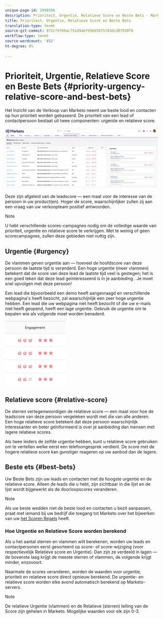 ```yaml
---
unique-page-id: 2950396
description: Prioriteit, Urgentie, Relatieve Score en Beste Bets - Marketo Docs - de Documentatie van het Product
title: Prioriteit, Urgentie, Relatieve Score en Beste Bets
translation-type: tm+mt
source-git-commit: 972cf9769ac751d9abfd5665975703dcd07930f0
workflow-type: tm+mt
source-wordcount: '452'
ht-degree: 0%

---
```



# Prioriteit, Urgentie, Relatieve Score en Beste Bets {#priority-urgency-relative-score-and-best-bets}

Het Inzicht van de Verkoop van Marketo neemt uw beste lood en contacten op hun prioriteit worden gebaseerd. De prioriteit van een lead of contactpersoon bestaat uit twee componenten: urgentie en relatieve score.

![](assets/one.png)

Deze zijn afgeleid van de leadscore — een maat voor de interesse van de persoon in uw product(en). Hoger de score, waarschijnlijker zullen zij aan een vraag van uw verkoopteam positief antwoorden.

>[!NOTE]
>
>U hebt verschillende scores-campagnes nodig om de volledige waarde van prioriteit, urgentie en relatieve score te verkrijgen.  Met te weinig of geen scorecampagnes, zullen deze gebieden niet nuttig zijn.

## Urgentie {#urgency}

De vlammen geven urgentie aan — hoeveel de hoofdscore van deze persoon de laatste tijd is veranderd. Een hoge urgentie (meer vlammen) betekent dat de score van deze lead de laatste tijd veel is gestegen; het is een goed teken dat deze lead geïnteresseerd is in je aanbieding . Je moet snel opvolgen met deze persoon!

Een lead die bijvoorbeeld een demo heeft aangevraagd en verschillende webpagina&#39;s heeft bezocht, zal waarschijnlijk een zeer hoge urgentie hebben. Een lead die uw webpagina niet heeft bezocht of die uw e-mails niet heeft geopend, heeft een lage urgentie. Gebruik de urgentie om te bepalen wie als volgende moet worden benaderd.

![](assets/two.png)

## Relatieve score {#relative-score}

De sterren vertegenwoordigen de relatieve score — een maat voor hoe de leadscore van deze persoon vergeleken wordt met die van alle anderen. Een hoge relatieve score betekent dat deze persoon waarschijnlijk interessanter en beter geïnformeerd is over je aanbieding dan mensen met lagere relatieve scores.

Als twee leiders de zelfde urgentie hebben, kunt u relatieve score gebruiken om te vertellen welke eerst een telefoongesprek verdient. De score met de hogere relatieve score kan gunstiger reageren op uw aanbod dan de lagere.

## Beste ets {#best-bets}

Uw Beste Bets zijn uw leads en contacten met de hoogste urgentie en de relatieve score. Alleen de leads die u hebt, zijn zichtbaar in die lijst en de lijst wordt bijgewerkt als de doorloopscores veranderen.

>[!NOTE]
>
>Als uw beste wedden niet de beste lood en contacten u bezit aanpassen, praat met iemand bij uw bedrijf die toegang tot Marketo over het bijwerken van uw [het Scoren Regels](/help/marketo/getting-started/quick-wins/simple-scoring.md) heeft.

### Hoe Urgentie en Relatieve Score worden berekend

Als u het aantal sterren en vlammen wilt berekenen, worden uw leads en contactpersonen eerst gesorteerd op score- of score-wijziging (voor respectievelijk Relatieve score en Urgentie). Dan zijn ze verdeeld in lagen — de bovenste laag krijgt de meeste sterren of vlammen, de volgende krijgt minder, enzovoort.

Naarmate de scores veranderen, worden de waarden voor urgentie, prioriteit en relatieve score direct opnieuw berekend. De urgentie- en relatieve score worden elke avond automatisch berekend op Marketo-servers.

>[!NOTE]
>
>De relatieve Urgentie (vlammen) en de Relatieve (sterren) telling van de Score zijn gehelen in Marketo. Mogelijke waarden voor elk zijn 0-3.
